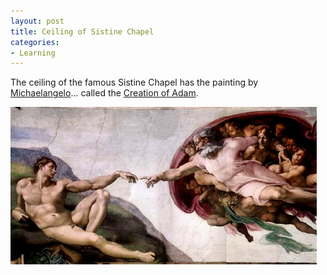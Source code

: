 ```yaml
---
layout: post
title: Ceiling of Sistine Chapel
categories:
- Learning
---
```



The ceiling of the famous Sistine Chapel has the painting by [Michaelangelo](http://en.wikipedia.org/wiki/Michelangelo_Buonarroti)... called the [Creation of Adam](http://en.wikipedia.org/wiki/Creation_of_Adam).

![](/img/sis_chap_adam27489324.jpg)
